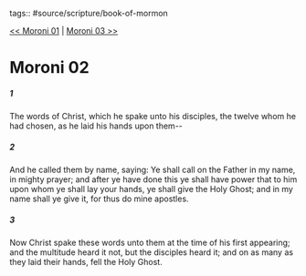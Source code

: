 tags:: #source/scripture/book-of-mormon

[<< Moroni 01](book-of-mormon/15_Moroni/Moroni_01.md) | [Moroni 03 >>](book-of-mormon/15_Moroni/Moroni_03.md)

# Moroni 02

##### 1

The words of Christ, which he spake unto his disciples, the twelve whom he had chosen, as he laid his hands upon them--

##### 2

And he called them by name, saying: Ye shall call on the Father in my name, in mighty prayer; and after ye have done this ye shall have power that to him upon whom ye shall lay your hands, ye shall give the Holy Ghost; and in my name shall ye give it, for thus do mine apostles.

##### 3

Now Christ spake these words unto them at the time of his first appearing; and the multitude heard it not, but the disciples heard it; and on as many as they laid their hands, fell the Holy Ghost.
